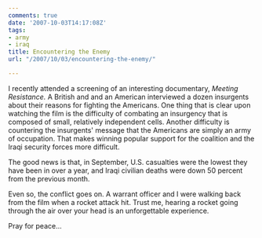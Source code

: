 ```yaml
---
comments: true
date: '2007-10-03T14:17:08Z'
tags:
- army
- iraq
title: Encountering the Enemy
url: "/2007/10/03/encountering-the-enemy/"

---
```

<p>I recently attended a screening of an interesting documentary, <em>Meeting Resistance. </em>A British and and an American interviewed a dozen insurgents about their reasons for fighting the Americans. One thing that is clear upon watching the film is the difficulty of combating an insurgency that is composed of small, relatively independent cells. Another difficulty is countering the insurgents' message that the Americans are simply an army of occupation. That makes winning popular support for the coalition and the Iraqi security forces more difficult.</p>
<p>The good news is that, in September, U.S. casualties were the lowest they have been in over a year, and Iraqi civilian deaths were down 50 percent from the previous month.</p>
<p>Even so, the conflict goes on. A warrant officer and I were walking back from the film when a rocket attack hit. Trust me, hearing a rocket going through the air over your head is an unforgettable experience.</p>
<p>Pray for peace...</p>
